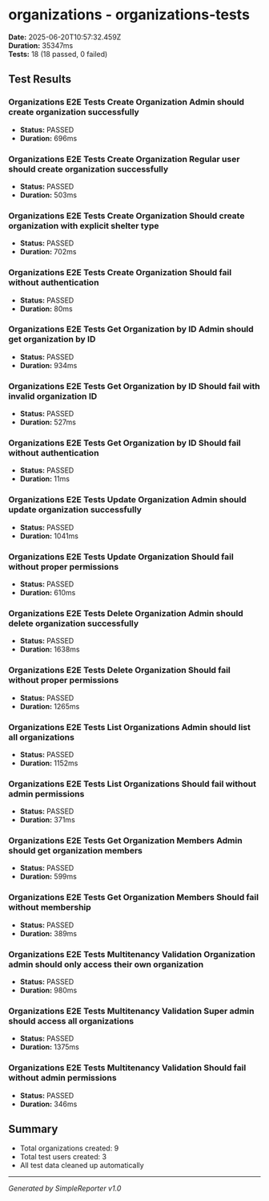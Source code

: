 # organizations - organizations-tests

**Date:** 2025-06-20T10:57:32.459Z  
**Duration:** 35347ms  
**Tests:** 18 (18 passed, 0 failed)

## Test Results


### Organizations E2E Tests Create Organization Admin should create organization successfully
- **Status:** PASSED
- **Duration:** 696ms



### Organizations E2E Tests Create Organization Regular user should create organization successfully
- **Status:** PASSED
- **Duration:** 503ms



### Organizations E2E Tests Create Organization Should create organization with explicit shelter type
- **Status:** PASSED
- **Duration:** 702ms



### Organizations E2E Tests Create Organization Should fail without authentication
- **Status:** PASSED
- **Duration:** 80ms



### Organizations E2E Tests Get Organization by ID Admin should get organization by ID
- **Status:** PASSED
- **Duration:** 934ms



### Organizations E2E Tests Get Organization by ID Should fail with invalid organization ID
- **Status:** PASSED
- **Duration:** 527ms



### Organizations E2E Tests Get Organization by ID Should fail without authentication
- **Status:** PASSED
- **Duration:** 11ms



### Organizations E2E Tests Update Organization Admin should update organization successfully
- **Status:** PASSED
- **Duration:** 1041ms



### Organizations E2E Tests Update Organization Should fail without proper permissions
- **Status:** PASSED
- **Duration:** 610ms



### Organizations E2E Tests Delete Organization Admin should delete organization successfully
- **Status:** PASSED
- **Duration:** 1638ms



### Organizations E2E Tests Delete Organization Should fail without proper permissions
- **Status:** PASSED
- **Duration:** 1265ms



### Organizations E2E Tests List Organizations Admin should list all organizations
- **Status:** PASSED
- **Duration:** 1152ms



### Organizations E2E Tests List Organizations Should fail without admin permissions
- **Status:** PASSED
- **Duration:** 371ms



### Organizations E2E Tests Get Organization Members Admin should get organization members
- **Status:** PASSED
- **Duration:** 599ms



### Organizations E2E Tests Get Organization Members Should fail without membership
- **Status:** PASSED
- **Duration:** 389ms



### Organizations E2E Tests Multitenancy Validation Organization admin should only access their own organization
- **Status:** PASSED
- **Duration:** 980ms



### Organizations E2E Tests Multitenancy Validation Super admin should access all organizations
- **Status:** PASSED
- **Duration:** 1375ms



### Organizations E2E Tests Multitenancy Validation Should fail without admin permissions
- **Status:** PASSED
- **Duration:** 346ms



## Summary

- Total organizations created: 9
- Total test users created: 3
- All test data cleaned up automatically

---
*Generated by SimpleReporter v1.0*
